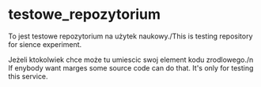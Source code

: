 testowe_repozytorium
====================

To jest testowe repozytorium na użytek naukowy./This is testing repository for sience experiment.

Jeżeli ktokolwiek chce może tu umiescic swoj element kodu zrodlowego./n
If enybody want marges some source code can do that. It's only for testing this service.
